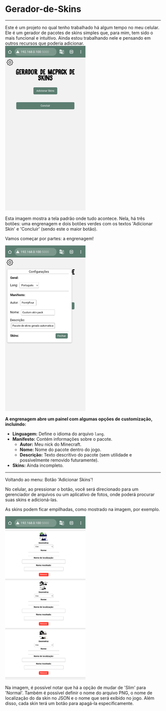 # Gerador-de-Skins
<hr>
Este é um projeto no qual tenho trabalhado há algum tempo no meu celular.
Ele é um gerador de pacotes de skins simples que, para mim, tem sido o mais funcional e intuitivo.
Ainda estou trabalhando nele e pensando em outros recursos que poderia adicionar.


<img src="app/.0_0/Tela.png" alt="000" width="260">

Esta imagem mostra a tela padrão onde tudo acontece.
Nela, há três botões: uma engrenagem e dois botões verdes com os textos 'Adicionar Skin' e 'Concluir' (sendo este o maior botão).

Vamos começar por partes: a engrenagem!


<img src="app/.0_0/Tela com o painel a mostra.png" alt="000" width="260">

**A engrenagem abre um painel com algumas opções de customização, incluindo:**  
- **Linguagem:** Define o idioma do arquivo `lang`.  
- **Manifesto:** Contém informações sobre o pacote.  
  - **Autor:** Meu nick do Minecraft.  
  - **Nome:** Nome do pacote dentro do jogo.  
  - **Descrição:** Texto descritivo do pacote (sem utilidade e possivelmente removido futuramente).  
- **Skins:** Ainda incompleto.  

<hr>

Voltando ao menu: Botão 'Adicionar Skins'!

No celular, ao pressionar o botão, você será direcionado para um gerenciador de arquivos ou um aplicativo de fotos, onde poderá procurar suas skins e adicioná-las.

As skins podem ficar empilhadas, como mostrado na imagem, por exemplo.

<img src="app/.0_0/Skins foto.png" alt="000" width="260">

Na imagem, é possível notar que há a opção de mudar de 'Slim' para 'Normal'.
Também é possível definir o nome do arquivo PNG, o nome de localização do da skin no JSON e o nome que será exibido no jogo.
Além disso, cada skin terá um botão para apagá-la especificamente.
